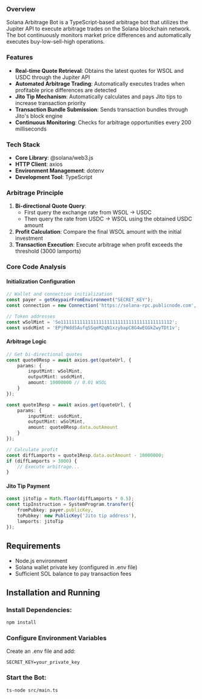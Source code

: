 ### Overview
Solana Arbitrage Bot is a TypeScript-based arbitrage bot that utilizes the Jupiter API to execute arbitrage trades on the Solana blockchain network. The bot continuously monitors market price differences and automatically executes buy-low-sell-high operations.

### Features
- **Real-time Quote Retrieval**: Obtains the latest quotes for WSOL and USDC through the Jupiter API
- **Automated Arbitrage Trading**: Automatically executes trades when profitable price differences are detected
- **Jito Tip Mechanism**: Automatically calculates and pays Jito tips to increase transaction priority
- **Transaction Bundle Submission**: Sends transaction bundles through Jito's block engine
- **Continuous Monitoring**: Checks for arbitrage opportunities every 200 milliseconds

### Tech Stack
- **Core Library**: @solana/web3.js
- **HTTP Client**: axios
- **Environment Management**: dotenv
- **Development Tool**: TypeScript

### Arbitrage Principle
1. **Bi-directional Quote Query**:
   - First query the exchange rate from WSOL → USDC
   - Then query the rate from USDC → WSOL using the obtained USDC amount
2. **Profit Calculation**: Compare the final WSOL amount with the initial investment
3. **Transaction Execution**: Execute arbitrage when profit exceeds the threshold (3000 lamports)

### Core Code Analysis

#### Initialization Configuration
```typescript
// Wallet and connection initialization
const payer = getKeypairFromEnvironment("SECRET_KEY");
const connection = new Connection('https://solana-rpc.publicnode.com', 'processed');

// Token addresses
const wSolMint = 'So11111111111111111111111111111111111111112';
const usdcMint = 'EPjFWdd5AufqSSqeM2qN1xzybapC8G4wEGGkZwyTDt1v';
```

#### Arbitrage Logic

```typescript
// Get bi-directional quotes
const quote0Resp = await axios.get(quoteUrl, { 
    params: {
        inputMint: wSolMint,
        outputMint: usdcMint,
        amount: 10000000 // 0.01 WSOL
    }
});

const quote1Resp = await axios.get(quoteUrl, {
    params: {
        inputMint: usdcMint,
        outputMint: wSolMint,
        amount: quote0Resp.data.outAmount
    }
});

// Calculate profit
const diffLamports = quote1Resp.data.outAmount - 10000000;
if (diffLamports > 3000) {
    // Execute arbitrage...
}
```


#### Jito Tip Payment

```typescript
const jitoTip = Math.floor(diffLamports * 0.5);
const tipInstruction = SystemProgram.transfer({
    fromPubkey: payer.publicKey,
    toPubkey: new PublicKey('Jito tip address'),
    lamports: jitoTip
});
```

## Requirements
- Node.js environment
- Solana wallet private key (configured in .env file)
- Sufficient SOL balance to pay transaction fees


## Installation and Running
### Install Dependencies:

```bash
npm install
```

### Configure Environment Variables
Create an .env file and add:

```plaintext
SECRET_KEY=your_private_key
```

### Start the Bot:

```bash
ts-node src/main.ts
```
